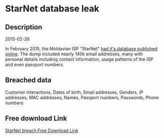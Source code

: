 # StarNet database leak

## Description

2015-02-26

In February 2015, the Moldavian ISP &quot;StarNet&quot; <a href="http://www.moldova.org/the-database-of-an-internet-provider-from-moldova-was-stolen-and-published/" target="_blank" rel="noopener">had it's database published online</a>. The dump included nearly 140k email addresses, many with personal details including contact information, usage patterns of the ISP and even passport numbers.

## Breached data

Customer interactions, Dates of birth, Email addresses, Genders, IP addresses, MAC addresses, Names, Passport numbers, Passwords, Phone numbers

## Free download Link

[StarNet breach Free Download Link](https://tinyurl.com/2b2k277t)